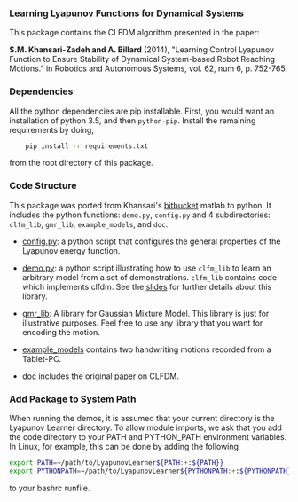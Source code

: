 ### Learning Lyapunov Functions for Dynamical Systems

This package contains the CLFDM algorithm presented in the paper:

**S.M. Khansari-Zadeh and A. Billard** (2014), "Learning Control Lyapunov Function
to Ensure Stability of Dynamical System-based Robot Reaching Motions." in
Robotics and Autonomous Systems, vol. 62, num 6, p. 752-765.

### Dependencies

All the python dependencies are pip installable. First, you would want an installation of python 3.5, and then `python-pip`. Install the remaining requirements by doing,

```bash
	pip install -r requirements.txt
```

from the root directory of this package.


### Code Structure

This package was ported from Khansari's [bitbucket](https://bitbucket.org/khansari/clfdm) matlab to python. It includes the python functions:
`demo.py`, `config.py` and 4 subdirectories: `clfm_lib`, `gmr_lib`, `example_models`, and `doc`.

+ [config.py](/config.py): a python script that configures the general properties of the Lyapunov energy function.

+ [demo.py](/demo.py): a python script illustrating how to use `clfm_lib` to learn an arbitrary model from a set of demonstrations. `clfm_lib` contains code which implements clfdm. See the [slides](/doc/SEDS_Slides.pdf) for further details about this library.

+ [gmr_lib](/gmr_lib): A library for Gaussian Mixture Model. This library is just for illustrative purposes. Feel free to use any library that you want for encoding the motion.

+ [example_models](/example_models) contains two handwriting motions recorded from a Tablet-PC.

+	[doc](/doc) includes the original [paper](/doc/Khansari_Billard_RAS2014.pdf) on CLFDM.

### Add Package to System Path

When running the demos, it is assumed that your current directory is the Lyapunov Learner directory. To allow module imports, we ask that you add the code directory to your PATH and PYTHON_PATH environment variables. In Linux, for example, this can be done by adding the following

```bash
export PATH=~/path/to/LyapunovLearner${PATH:+:${PATH}}
export PYTHONPATH=~/path/to/LyapunovLearner${PYTHONPATH:+:${PYTHONPATH}}
```

to your bashrc runfile.
